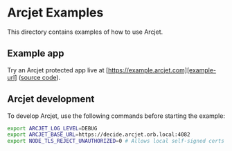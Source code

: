 # Arcjet Examples

This directory contains examples of how to use Arcjet.

## Example app

Try an Arcjet protected app live at [https://example.arcjet.com][example-url]
([source code][example-source]).

## Arcjet development

To develop Arcjet, use the following commands before starting the example:

```bash
export ARCJET_LOG_LEVEL=DEBUG
export ARCJET_BASE_URL=https://decide.arcjet.orb.local:4082
export NODE_TLS_REJECT_UNAUTHORIZED=0 # Allows local self-signed certs
```

[example-url]: https://example.arcjet.com
[example-source]: https://github.com/arcjet/arcjet-js-example
